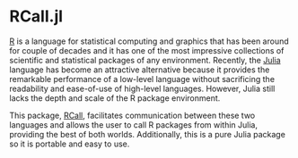 # RCall.jl

[R](http://www.r-project.org) is a language for statistical computing and
graphics that has been around for couple of decades and it has one of the
most impressive collections of scientific and statistical packages of any
environment. Recently, the [Julia](http://julialang.org) language has
become an attractive alternative because it provides the remarkable
performance of a low-level language without sacrificing the readability
and ease-of-use of high-level languages. However, Julia still lacks the
depth and scale of the R package environment.

This package, [RCall](http://github.com/JuliaStats/RCall.jl), facilitates
communication between these two languages and allows the user to call R
packages from within Julia, providing the best of both worlds.
Additionally, this is a pure Julia package so it is portable and easy to
use.
